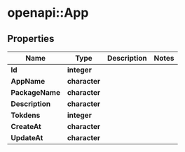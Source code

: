 # openapi::App


## Properties
Name | Type | Description | Notes
------------ | ------------- | ------------- | -------------
**Id** | **integer** |  | 
**AppName** | **character** |  | 
**PackageName** | **character** |  | 
**Description** | **character** |  | 
**Tokdens** | **integer** |  | 
**CreateAt** | **character** |  | 
**UpdateAt** | **character** |  | 


